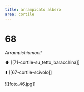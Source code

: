 ```yaml
---
title: arrampicato albero
area: cortile
---
```

# 68
_Arrampichiamoci!_

⬆️ [[71-cortile-su_tetto_baracchina]]

⬇️ [[67-cortile-scivolo]]

![[foto_46.jpg]]